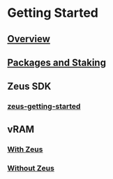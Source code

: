 Getting Started
===============

## [Overview](overview)

## [Packages and Staking](dsp-packages-and-staking.md)

## Zeus SDK

### [zeus-getting-started](zeus-getting-started)

## vRAM

### [With Zeus](vram-getting-started)

### [Without Zeus](vram-getting-started-without-zeus)
